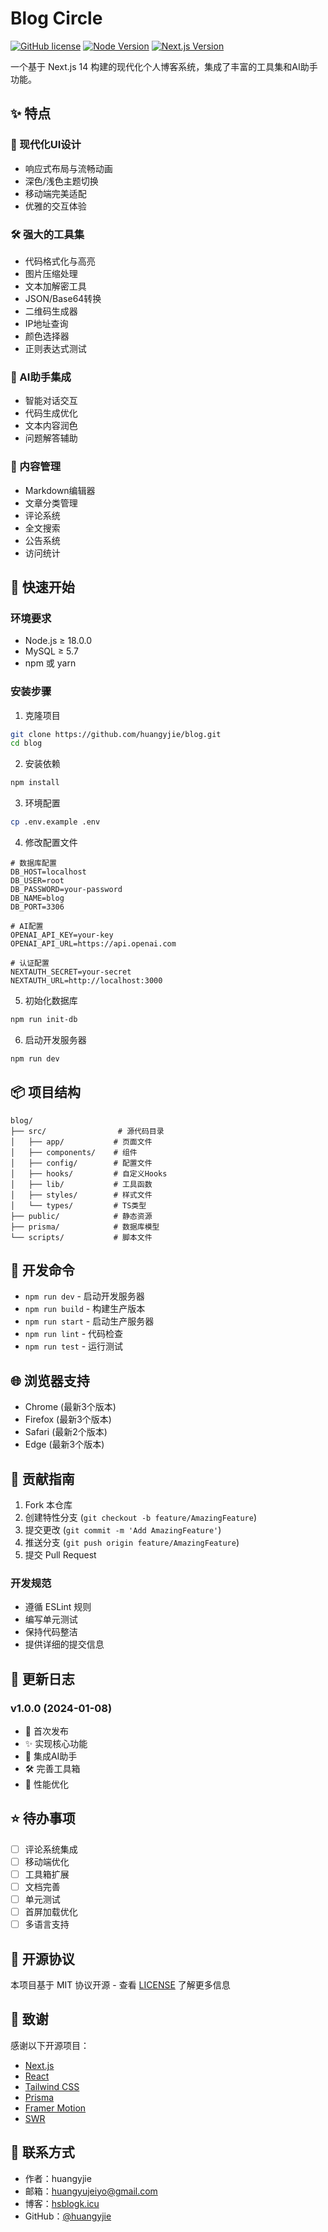 # Blog Circle

[![GitHub license](https://img.shields.io/github/license/huangyjie/blog)](https://github.com/huangyjie/blog/blob/main/LICENSE)
[![Node Version](https://img.shields.io/badge/node-%3E%3D18.0.0-brightgreen)](https://nodejs.org)
[![Next.js Version](https://img.shields.io/badge/next.js-14.0.0-blue)](https://nextjs.org)

一个基于 Next.js 14 构建的现代化个人博客系统，集成了丰富的工具集和AI助手功能。

## ✨ 特点

### 🎨 现代化UI设计
- 响应式布局与流畅动画
- 深色/浅色主题切换
- 移动端完美适配
- 优雅的交互体验

### 🛠 强大的工具集
- 代码格式化与高亮
- 图片压缩处理
- 文本加解密工具
- JSON/Base64转换
- 二维码生成器
- IP地址查询
- 颜色选择器
- 正则表达式测试

### 🤖 AI助手集成
- 智能对话交互
- 代码生成优化
- 文本内容润色
- 问题解答辅助

### 📝 内容管理
- Markdown编辑器
- 文章分类管理
- 评论系统
- 全文搜索
- 公告系统
- 访问统计

## 🚀 快速开始

### 环境要求
- Node.js ≥ 18.0.0
- MySQL ≥ 5.7
- npm 或 yarn

### 安装步骤

1. 克隆项目
```bash
git clone https://github.com/huangyjie/blog.git
cd blog
```

2. 安装依赖
```bash
npm install
```

3. 环境配置
```bash
cp .env.example .env
```

4. 修改配置文件
```env
# 数据库配置
DB_HOST=localhost
DB_USER=root
DB_PASSWORD=your-password
DB_NAME=blog
DB_PORT=3306

# AI配置
OPENAI_API_KEY=your-key
OPENAI_API_URL=https://api.openai.com

# 认证配置
NEXTAUTH_SECRET=your-secret
NEXTAUTH_URL=http://localhost:3000
```

5. 初始化数据库
```bash
npm run init-db
```

6. 启动开发服务器
```bash
npm run dev
```

## 📦 项目结构

```
blog/
├── src/                # 源代码目录
│   ├── app/           # 页面文件
│   ├── components/    # 组件
│   ├── config/        # 配置文件
│   ├── hooks/         # 自定义Hooks
│   ├── lib/           # 工具函数
│   ├── styles/        # 样式文件
│   └── types/         # TS类型
├── public/            # 静态资源
├── prisma/            # 数据库模型
└── scripts/           # 脚本文件
```

## 🔧 开发命令

- `npm run dev` - 启动开发服务器
- `npm run build` - 构建生产版本
- `npm run start` - 启动生产服务器
- `npm run lint` - 代码检查
- `npm run test` - 运行测试

## 🌐 浏览器支持

- Chrome (最新3个版本)
- Firefox (最新3个版本)
- Safari (最新2个版本)
- Edge (最新3个版本)

## 🤝 贡献指南

1. Fork 本仓库
2. 创建特性分支 (`git checkout -b feature/AmazingFeature`)
3. 提交更改 (`git commit -m 'Add AmazingFeature'`)
4. 推送分支 (`git push origin feature/AmazingFeature`)
5. 提交 Pull Request

### 开发规范
- 遵循 ESLint 规则
- 编写单元测试
- 保持代码整洁
- 提供详细的提交信息

## 📝 更新日志

### v1.0.0 (2024-01-08)
- 🎉 首次发布
- ✨ 实现核心功能
- 🤖 集成AI助手
- 🛠 完善工具箱
- 🚀 性能优化

## ⭐ 待办事项

- [ ] 评论系统集成
- [ ] 移动端优化
- [ ] 工具箱扩展
- [ ] 文档完善
- [ ] 单元测试
- [ ] 首屏加载优化
- [ ] 多语言支持

## 📄 开源协议

本项目基于 MIT 协议开源 - 查看 [LICENSE](LICENSE) 了解更多信息

## 🙏 致谢

感谢以下开源项目：
- [Next.js](https://nextjs.org/)
- [React](https://reactjs.org/)
- [Tailwind CSS](https://tailwindcss.com/)
- [Prisma](https://www.prisma.io/)
- [Framer Motion](https://www.framer.com/motion/)
- [SWR](https://swr.vercel.app/)

## 📮 联系方式

- 作者：huangyjie
- 邮箱：huangyujeiyo@gmail.com
- 博客：[hsblogk.icu](https://hsblogk.icu)
- GitHub：[@huangyjie](https://github.com/huangyjie) 
